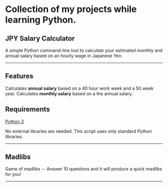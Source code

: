# Collection of my projects while learning Python.

## JPY Salary Calculator

A simple Python command-line tool to calculate your estimated monthly and annual salary based on an hourly wage in Japanese Yen.

---

## Features

Calculates **annual salary** based on a 40 hour work week and a 50 week year.
Calculates **monthly salary** based on a the annual salary.

## Requirements

[Python 3](https://www.python.org/downloads/)

No external libraries are needed. This script uses only standard Python libraries.

---

## Madlibs

Game of madlibs -- Answer 10 questions and it will produce a quick madlibs for you!

---

